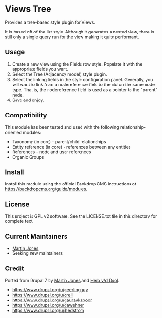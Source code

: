 # Views Tree

Provides a tree-based style plugin for Views.

It is based off of the list style. Although it generates a nested view, there is
still only a single query run for the view making it quite performant.

## Usage

1. Create a new view using the Fields row style. Populate it with the
   appropriate fields you want.
2. Select the Tree (Adjacency model) style plugin.
3. Select the linking fields in the style configuration panel. Generally, you
   will want to link from a nodereference field to the nid on the same node
   type. That is, the nodereference field is used as a pointer to the "parent"
   node.
4. Save and enjoy.

## Compatibility

This module has been tested and used with the following relationship-oriented modules:

- Taxonomy (in core) - parent/child relationships
- Entity reference (in core) - references between any entities
- References - node and user references
- Organic Groups

## Install

Install this module using the official Backdrop CMS instructions at
<https://backdropcms.org/guide/modules>.

## License

This project is GPL v2 software. See the LICENSE.txt file in this
directory for complete text.

## Current Maintainers

- [Martin Jones](https://github.com/nattywebdev)
- Seeking new maintainers

## Credit

Ported from Drupal 7 by [Martin Jones](https://github.com/nattywebdev) and
[Herb v/d Dool](https://github.com/herbdool).

- <https://www.drupal.org/u/geerlingguy>
- <https://www.drupal.org/u/crell>
- <https://www.drupal.org/u/gauravkapoor>
- <https://www.drupal.org/u/dawehner>
- <https://www.drupal.org/u/jhedstrom>
